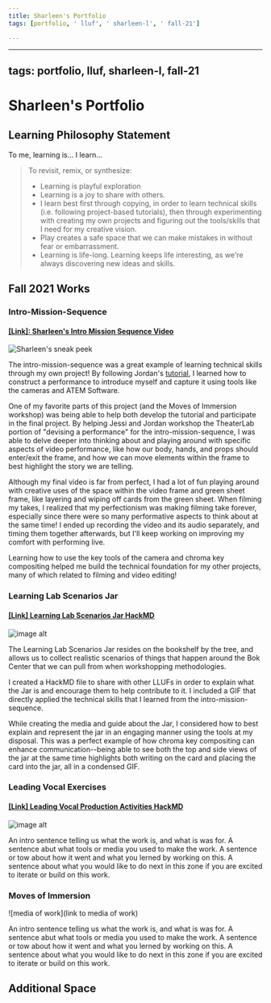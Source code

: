 ```yaml
---
title: Sharleen's Portfolio
tags: [portfolio, ' lluf', ' sharleen-l', ' fall-21']

---
```


---
tags: portfolio, lluf, sharleen-l, fall-21
---

# Sharleen's Portfolio


## Learning Philosophy Statement

To me, learning is... I learn...

> To revisit, remix, or synthesize:
> * Learning is playful exploration
> * Learning is a joy to share with others.
> * I learn best first through copying, in order to learn technical skills (i.e. following project-based tutorials), then through experimenting with creating my own projects and figuring out the tools/skills that I need for my creative vision.
> * Play creates a safe space that we can make mistakes in without fear or embarrassment. 
> * Learning is life-long. Learning keeps life interesting, as we're always discovering new ideas and skills.


## Fall 2021 Works

### Intro-Mission-Sequence

#### [[Link]: Sharleen's Intro Mission Sequence Video](https://https://player.vimeo.com/api/player.js)
![Sharleen's sneak peek](https://files.slack.com/files-pri/T0HTW3H0V-F02H7DPMBR9/lohsharleen_intromissionsequence_gif.gif?pub_secret=87f146afcc)

The intro-mission-sequence was a great example of learning technical skills through my own project! By following Jordan's [tutorial](https://https://hackmd.io/ZSRcI0I-RcK0KGhOyxjhoQ), I learned how to construct a performance to introduce myself and capture it using tools like the cameras and ATEM Software.

One of my favorite parts of this project (and the Moves of Immersion workshop) was being able to help both develop the tutorial and participate in the final project. By helping Jessi and Jordan workshop the TheaterLab portion of "devising a performance" for the intro-mission-sequence, I was able to delve deeper into thinking about and playing around with specific aspects of video performance, like how our body, hands, and props should enter/exit the frame, and how we can move elements within the frame to best highlight the story we are telling.

Although my final video is far from perfect, I had a lot of fun playing around with creative uses of the space within the video frame and green sheet frame, like layering and wiping off cards from the green sheet. When filming my takes, I realized that my perfectionism was making filming take forever, especially since there were so many performative aspects to think about at the same time! I ended up recording the video and its audio separately, and timing them together afterwards, but I'll keep working on improving my comfort with performing live.

Learning how to use the key tools of the camera and chroma key compositing helped me build the technical foundation for my other projects, many of which related to filming and video editing!

### Learning Lab Scenarios Jar

#### [[Link] Learning Lab Scenarios Jar HackMD](https://https://hackmd.io/YT6H3NlERIm1HqeThICW_Q)

![image alt](https://files.slack.com/files-pri/T0HTW3H0V-F02GYQ5QA92/learning-lab-scenarios-jar.gif?pub_secret=6390845756)

The Learning Lab Scenarios Jar resides on the bookshelf by the tree, and allows us to collect realistic scenarios of things that happen around the Bok Center that we can pull from when workshopping methodologies.

I created a HackMD file to share with other LLUFs in order to explain what the Jar is and encourage them to help contribute to it. I included a GIF that directly applied the technical skills that I learned from the intro-mission-sequence.

While creating the media and guide about the Jar, I considered how to best explain and represent the jar in an engaging manner using the tools at my disposal. This was a perfect example of how chroma key compositing can enhance communication--being able to see both the top and side views of the jar at the same time highlights both writing on the card and placing the card into the jar, all in a condensed GIF.

### Leading Vocal Exercises

#### [[Link] Leading Vocal Production Activities HackMD](https://https://hackmd.io/hFXR7iwKSiC-r54TXDKpFA)

![image alt](https://files.slack.com/files-pri/T0HTW3H0V-F02JJ35T90C/theaterlab_vocalworkshop_spineroll.gif?pub_secret=44c12f4127)

An intro sentence telling us what the work is, and what is was for. A sentence abut what tools or media you used to make the work. A sentence or tow about how it went and what you lerned by working on this. A sentence about what you would like to do next in this zone if you are excited to iterate or build on this work.

### Moves of Immersion

![media of work](link to media of work)

An intro sentence telling us what the work is, and what is was for. A sentence abut what tools or media you used to make the work. A sentence or tow about how it went and what you lerned by working on this. A sentence about what you would like to do next in this zone if you are excited to iterate or build on this work.

## Additional Space

